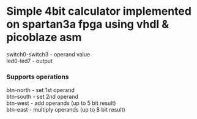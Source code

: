 # Simple 4bit calculator implemented on spartan3a fpga using vhdl & picoblaze asm
switch0-switch3 - operand value<br />
led0-led7 - output

### Supports operations
btn-north - set 1st operand<br />
btn-south - set 2nd operand<br />
btn-west - add operands (up to 5 bit result)<br />
btn-east - multiply operands (up to 8 bit result)


